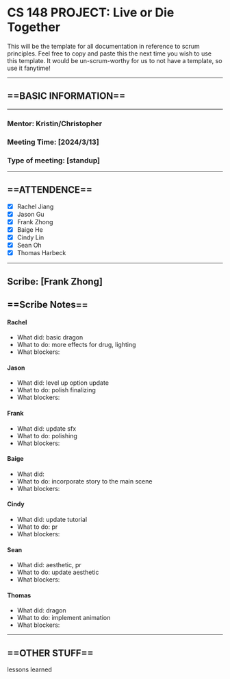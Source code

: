 # CS 148 PROJECT: Live or Die Together

This will be the template for all documentation in reference to scrum principles. Feel free to copy and paste this the next time you wish to use this template. It would be un-scrum-worthy for us to not have a template, so use it fanytime!

_____________________________________________________________________________
## ==BASIC INFORMATION==
_____________________________________________________________________________
### Mentor: Kristin/Christopher
### Meeting Time: [2024/3/13]
### Type of meeting: [standup]
_____________________________________________________________________________
## ==ATTENDENCE==
- [x] Rachel Jiang
- [x] Jason Gu
- [x] Frank Zhong
- [x] Baige He
- [x] Cindy Lin
- [x] Sean Oh
- [x] Thomas Harbeck
_____________________________________________________________________________


## Scribe: [Frank Zhong]

## ==Scribe Notes==

#### Rachel
- What did: basic dragon
- What to do: more effects for drug, lighting
- What blockers: 

#### Jason
- What did: level up option update
- What to do: polish finalizing
- What blockers: 

#### Frank
- What did: update sfx
- What to do: polishing
- What blockers: 

#### Baige
- What did: 
- What to do: incorporate story to the main scene
- What blockers: 

#### Cindy
- What did: update tutorial
- What to do: pr
- What blockers: 

#### Sean
- What did: aesthetic, pr
- What to do: update aesthetic
- What blockers:

#### Thomas
- What did: dragon
- What to do: implement animation
- What blockers: 

_____________________________________________________________________________

## ==OTHER STUFF==
lessons learned
